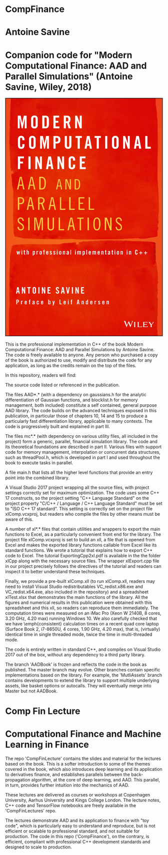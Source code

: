 # CompFinance
# Antoine Savine
# Companion code for "Modern Computational Finance: AAD and Parallel Simulations" (Antoine Savine, Wiley, 2018)

![Screenshot](back.jpg)

This is the professional implementation in C++ of the book Modern Computational Finance: AAD and Parallel Simulations by Antoine Savine. The code is freely available to anyone. Any person who purchased a copy of the book is authorized to use, modify and distribute the code for any application, as long as the credits remain on the top of the files.

In this repository, readers will find:

The source code listed or referenced in the publication.

The files AAD*.* (with a dependency on gaussians.h for the analytic differentiation of Gaussian functions, and blocklist.h for memory management, both included) constitute a self contained, general purpose AAD library. The code builds on the advanced techniques exposed in this publication, in particular those of chapters 10, 14 and 15 to produce a particularly fast differentiation library, applicable to many contexts. The code is progressively built and explained in part III.

The files mc*.* (with dependency on various utility files, all included in the project) form a generic, parallel, financial simulation library. The code and its theoretical foundations are described in part II.
Various files with support code for memory management, interpolation or concurrent data structures, such as threadPool.h, which is developed in part I and used throughout the book to execute tasks in parallel.

A file main.h that lists all the higher level functions that provide an entry point into the combined library.

A Visual Studio 2017 project wrapping all the source files, with project settings correctly set for maximum optimization. The code uses some C++ 17 constructs, so the project setting "C++ Language Standard" on the project property "C/C++ / Language / C++ Language Standard" must be set to "ISO C++ 17 standard". This setting is correctly set on the project file xlComp.vcxproj, but readers who compile the files by other means must be aware of this.

A number of xl*.* files that contain utilities and wrappers to export the main functions to Excel, as a particularly convenient front end for the library. The project file xlComp.vcxproj is set to build an xll, a file that is opened from Excel and makes the exported library functions callable from Excel like its standard functions. We wrote a tutorial that explains how to export C++ code to Excel. The tutorial ExportingCpp2xl.pdf is available in the the folder xlCpp along with the necessary source files. The wrapper xlExport.cpp file in our project precisely follows the directives of the tutorial and readers can inspect it to better understand these techniques.

Finally, we provide a pre-built xlComp.xll (to run xlComp.xll, readers may need to install Visual Studio redistributables VC_redist.x86.exe and VC_redist.x64.exe, also included in the repository) and a spreadsheet xlTest.xlsx that demonstrates the main functions of the library. All the figures and numerical results in this publication were obtained with this spreadsheet and this xll, so readers can reproduce them immediately. The computation times were measured on an iMac Pro (Xeon W 2140B, 8 cores, 3.20 GHz, 4.20 max) running Windows 10. We also carefully checked that we have \emph{consistent} calculation times on a recent quad core laptop (Surface Book 2, i7-8650U, 4 cores, 1.90 GHz, 4.20 max), that is, (virtually) identical time in single threaded mode, twice the time in multi-threaded mode.

The code is entirely written in standard C++, and compiles on Visual Studio 2017 out of the box, without any dependency to a third party library.

The branch 'AADBook' is frozen and reflects the code in the book as published. The master branch may evolve. Other branches contain specific implementations based on the library. For example, the 'MutliAssets' branch contains developments to extend the library to support multiple underlying assets, like basket options or autocalls. They will eventually merge into Master but not AADBook.

# Comp Fin Lecture
# Computational Finance and Machine Learning in Finance

The repo 'CompFinLecture' contains the slides and material for the lectures based on the book. This is a softer introduction to some of the themes covered in the book, which also introduces deep learning and its application to derivatives finance, and establishes parallels between the back-propagation algorithm, at the core of deep learning, and AAD. This parallel, in turn, provides further intuition into the mechanics of AAD. 

These lectures are delivered as courses or workshops at Copenhagen University, Aarhus University and Kings College London. The lecture notes, C++ code and TensorFlow notebooks are freely available in the 'CompFinLectures' repo. 

The lectures demonstrate AAD and its application to finance with "toy code", which is particularly easy to understand and reproduce, but is not efficient or scalable to professional standard, and not suitable for production. The code in this repo ('CompFinance'), on the contrary, is efficient, compliant with professional C++ development standards and designed to scale to production.
